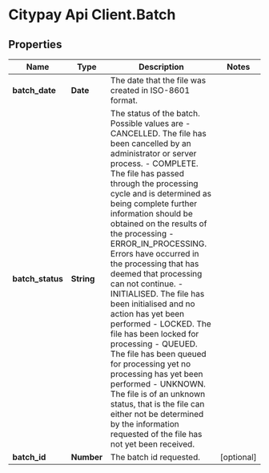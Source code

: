 # Citypay Api Client.Batch

## Properties

Name | Type | Description | Notes
------------ | ------------- | ------------- | -------------
**batch_date** | **Date** | The date that the file was created in ISO-8601 format. | 
**batch_status** | **String** | The status of the batch. Possible values are - CANCELLED. The file has been cancelled by an administrator or server process.  - COMPLETE. The file has passed through the processing cycle and is determined as being complete further information should be obtained on the results of the processing - ERROR_IN_PROCESSING. Errors have occurred in the processing that has deemed that processing can not continue. - INITIALISED. The file has been initialised and no action has yet been performed - LOCKED. The file has been locked for processing - QUEUED. The file has been queued for processing yet no processing has yet been performed - UNKNOWN. The file is of an unknown status, that is the file can either not be determined by the information requested of the file has not yet been received.  | 
**batch_id** | **Number** | The batch id requested. | [optional] 


